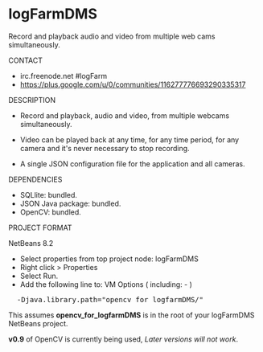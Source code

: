 # logFarmDMS
Record and playback audio and video from multiple web cams simultaneously.

CONTACT

- irc.freenode.net #logFarm
- https://plus.google.com/u/0/communities/116277776693290335317


DESCRIPTION

- Record and playback, audio and video, from multiple webcams
  simultaneously.

- Video can be played back at any time, for any time period, for any
  camera and it's never necessary to stop recording.

- A single JSON configuration file for the application and all cameras.


DEPENDENCIES

- SQLlite: bundled.
- JSON Java package: bundled.
- OpenCV: bundled.


PROJECT FORMAT

NetBeans 8.2

- Select properties from top project node: logFarmDMS
- Right click > Properties
- Select Run.
- Add the following line to: VM Options ( including: - )<br>
<pre>
  -Djava.library.path="opencv_for_logfarmDMS/"
</pre>
  This assumes <b>opencv_for_logfarmDMS</b> is in the root of your logFarmDMS NetBeans project.
  
  <b>v0.9</b> of OpenCV is currently being used, <i>Later versions will not work</i>.
  
  
  



